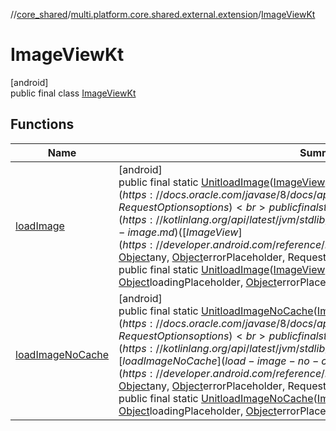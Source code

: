 //[core_shared](../../../index.md)/[multi.platform.core.shared.external.extension](../index.md)/[ImageViewKt](index.md)

# ImageViewKt

[android]\
public final class [ImageViewKt](index.md)

## Functions

| Name | Summary |
|---|---|
| [loadImage](load-image.md) | [android]<br>public final static [Unit](https://kotlinlang.org/api/latest/jvm/stdlib/kotlin/-unit/index.html)[loadImage](load-image.md)([ImageView](https://developer.android.com/reference/kotlin/android/widget/ImageView.html)$self, [Object](https://docs.oracle.com/javase/8/docs/api/java/lang/Object.html)any, RequestOptionsoptions)<br>public final static [Unit](https://kotlinlang.org/api/latest/jvm/stdlib/kotlin/-unit/index.html)[loadImage](load-image.md)([ImageView](https://developer.android.com/reference/kotlin/android/widget/ImageView.html)$self, [Object](https://docs.oracle.com/javase/8/docs/api/java/lang/Object.html)any, [Object](https://docs.oracle.com/javase/8/docs/api/java/lang/Object.html)errorPlaceholder, RequestOptionsoptions)<br>public final static [Unit](https://kotlinlang.org/api/latest/jvm/stdlib/kotlin/-unit/index.html)[loadImage](load-image.md)([ImageView](https://developer.android.com/reference/kotlin/android/widget/ImageView.html)$self, [Object](https://docs.oracle.com/javase/8/docs/api/java/lang/Object.html)any, [Object](https://docs.oracle.com/javase/8/docs/api/java/lang/Object.html)loadingPlaceholder, [Object](https://docs.oracle.com/javase/8/docs/api/java/lang/Object.html)errorPlaceholder, RequestOptionsoptions) |
| [loadImageNoCache](load-image-no-cache.md) | [android]<br>public final static [Unit](https://kotlinlang.org/api/latest/jvm/stdlib/kotlin/-unit/index.html)[loadImageNoCache](load-image-no-cache.md)([ImageView](https://developer.android.com/reference/kotlin/android/widget/ImageView.html)$self, [Object](https://docs.oracle.com/javase/8/docs/api/java/lang/Object.html)any, RequestOptionsoptions)<br>public final static [Unit](https://kotlinlang.org/api/latest/jvm/stdlib/kotlin/-unit/index.html)[loadImageNoCache](load-image-no-cache.md)([ImageView](https://developer.android.com/reference/kotlin/android/widget/ImageView.html)$self, [Object](https://docs.oracle.com/javase/8/docs/api/java/lang/Object.html)any, [Object](https://docs.oracle.com/javase/8/docs/api/java/lang/Object.html)errorPlaceholder, RequestOptionsoptions)<br>public final static [Unit](https://kotlinlang.org/api/latest/jvm/stdlib/kotlin/-unit/index.html)[loadImageNoCache](load-image-no-cache.md)([ImageView](https://developer.android.com/reference/kotlin/android/widget/ImageView.html)$self, [Object](https://docs.oracle.com/javase/8/docs/api/java/lang/Object.html)any, [Object](https://docs.oracle.com/javase/8/docs/api/java/lang/Object.html)loadingPlaceholder, [Object](https://docs.oracle.com/javase/8/docs/api/java/lang/Object.html)errorPlaceholder, RequestOptionsoptions) |
